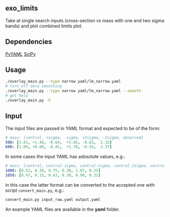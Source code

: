## exo\_limits

Take at single search inputs (cross-section vs mass with
one and two sigma bands) and plot combined limits plot.

## Dependencies

[PyYAML](http://pyyaml.org/)
[SciPy](http://www.scipy.org/)

## Usage

```bash
./overlay_main.py --type narrow yaml/lm_narrow.yaml
# turn off data smoothing
./overlay_main.py --type narrow yaml/lm_narrow.yaml --smooth
# get help
./overlay_main.py -h
```

## Input

The input files are passed in YAML format and expected to be of the form:

```yaml
# mass: [central, +sigma, -sigma, +2sigma, -2sigma, observed]
500: [3.01, +1.48, -0.64,  +3.05, -0.83,  2.32]
600: [1.89, +0.80, -0.45,  +1.78, -0.56,  2.37]
```

In some cases the input YAML has asbsolute values, e.g.:

```yaml
# mass: [central, central-sigma, central-sigma, central-2sigma, central+2sigma, observed]
1000: [0.52, 0.38, 0.75, 0.30, 1.07, 0.33]
1050: [0.47, 0.33, 0.63, 0.30, 0.90, 0.31]
```

in this case the latter format can be converted to the accepted one with
script ```convert_main.py```, e.g.:

```bash
convert_main.py input_raw.yaml output.yaml
```

An example YAML files are available in the **yaml** folder.
